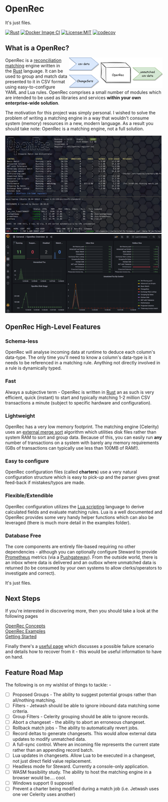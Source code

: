 # OpenRec

It's just files.

[![Rust](https://github.com/GrandmasterTash/OpenRec/actions/workflows/rust.yml/badge.svg?branch=main)](https://github.com/GrandmasterTash/OpenRec/actions/workflows/rust.yml)
[![Docker Image CI](https://github.com/GrandmasterTash/OpenRec/actions/workflows/docker-image.yml/badge.svg)](https://github.com/GrandmasterTash/OpenRec/actions/workflows/docker-image.yml)
[![License:MIT](https://img.shields.io/badge/License-MIT-yellow.svg)](https://opensource.org/licenses/MIT)
[![codecov](https://codecov.io/gh/GrandmasterTash/OpenRec/branch/main/graph/badge.svg?token=EA3QHJCYPJ)](https://codecov.io/gh/GrandmasterTash/OpenRec)

## What is a OpenRec?

<img src="docs/overview.png" align="right" style="padding-left: 5px" width="300px"/>

OpenRec is a [reconciliation matching](https://corporatefinanceinstitute.com/resources/knowledge/accounting/reconciliation/) engine written in the [Rust](https://www.rust-lang.org/) language. It can be used to group and match data presented to it in CSV format using easy-to-configure YAML and Lua rules. OpenRec comprises a small number of modules which are intended to be used as libraries and services **within your own enterprise-wide solution**.

The motivation for this project was simply personal. I wished to solve the problem of writing a matching engine in a way that wouldn't consume system (memory) resources in a new, modern language. As a result you should take note: OpenRec is a matching engine, not a full solution.

<img src="docs/steward.png" width="500px" />
<img src="docs/dashboard.png" width="500px" />

## OpenRec High-Level Features

### Schema-less

OpenRec will analyse incoming data at runtime to deduce each column's data-type. The only time you'll need to know a column's data-type is it needs to be referenced in a matching rule. Anything not directly involved in a rule is dynamically typed.

### Fast

Always a subjective term - OpenRec is written in [Rust](https://www.rust-lang.org/) an as such is very efficient, quick (instant) to start and typically matching 1-2 million CSV transactions a minute (subject to specific hardware and configuration).

### Lightweight

OpenRec has a very low memory footprint. The matching engine (Celerity) uses an [external merge sort](https://en.wikipedia.org/wiki/External_sorting) algorithm which utilities disk files rather than system RAM to sort and group data. Because of this, you can easily run **any** number of transactions on a system with barely any memory requirements (GBs of transactions can typically use less than 100MB of RAM!).

### Easy to configure

OpenRec configuration files (called **charters**) use a very natural configuration structure which is easy to pick-up and the parser gives great feed-back if mistakes/typos are made.


### Flexible/Extendible

OpenRec configuration utilizes the [Lua scripting](http://lua-users.org/wiki/TutorialDirectory) language to derive calculated fields and evaluate matching rules. Lua is a well documented and OpenRec provides some very handy helper functions which can also be leveraged (there is much more detail in the examples folder).

### Database Free

The core components are entirely file-based requiring no other dependencies - although you can optionally configure Steward to provide [Prometheus](https://prometheus.io/) metrics (via a [Pushgateway](https://github.com/prometheus/pushgateway)). From the outside world, there is an inbox where data is delivered and an outbox where unmatched data is returned (to be consumed by your own systems to allow clerks/operators to investigate and correct).

It's just files.


## Next Steps

If you're interested in discovering more, then you should take a look at the following pages

[OpenRec Concepts](docs/concepts.md)<br>
[OpenRec Examples](docs/examples.md)<br>
[Getting Started](docs/getting_started.md)<br>

Finally there's a [useful page](docs/problems.md) which discusses a possible failure scenario and details how to recover from it - this would be useful information to have on hand.

## Feature Road Map

The following is on my wishlist of things to tackle: -

* [ ] Proposed Groups - The ability to suggest potential groups rather than all/nothing matching.
* [ ] Filters - Jetwash should be able to ignore inbound data matching some criteria.
* [ ] Group Filters - Celerity grouping should be able to ignore records.
* [ ] Abort a changeset - the ability to abort an erroneous changeset.
* [ ] Rollback match jobs - The ability to automatically revert jobs.
* [ ] Record deltas to generate changesets. This would allow external data updates to modify unmatched data.
* [ ] A full-sync control. Where an incoming file represents the current state rather than an appending record batch.
* [ ] Lua updates in changesets. Allow Lua to be executed in a changeset, not just direct field value replacement.
* [ ] Headless mode for Steward. Currently a console-only application.
* [ ] WASM feasibility study. The ability to host the matching engine in a browser would be.... cool.
* [ ] Windows support (I suppose)
* [ ] Prevent a charter being modified during a match job (i.e. Jetwash uses one ver Celerity uses another)
